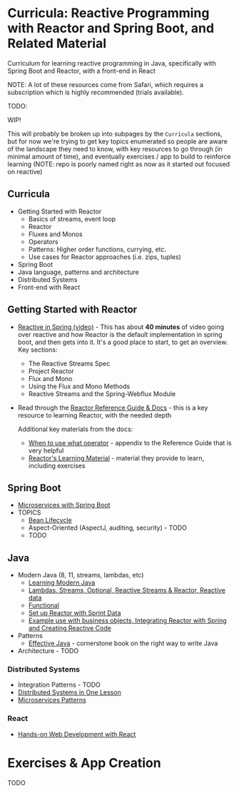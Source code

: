 # Curricula: Reactive Programming with Reactor and Spring Boot, and Related Material

Curriculum for learning reactive programming in Java, specifically with Spring Boot and Reactor, with a front-end in React

NOTE: A lot of these resources come from Safari, which requires a subscription which is highly recommended (trials available).

TODO: 

  WIP!

  This will probably be broken up into subpages by the `Curricula` sections, but for now we're trying to get key topics enumerated so people are aware of the landscape they need to know, with key resources to go through (in minimal amount of time), and eventually exercises / app to build to reinforce learning (NOTE: repo is poorly named right as now as it started out focused on reactive)

## Curricula

* Getting Started with Reactor
  * Basics of streams, event loop
  * Reactor
  * Fluxes and Monos
  * Operators
  * Patterns: Higher order functions, currying, etc.
  * Use cases for Reactor approaches (i.e. zips, tuples)
* Spring Boot
* Java language, patterns and architecture
* Distributed Systems
* Front-end with React

## Getting Started with Reactor

- [Reactive in Spring (video)](https://learning.oreilly.com/videos/reactive-spring/9781492025733/9781492025733-video317125) - This has about **40 minutes** of video going over reactive and how Reactor is the default implementation in spring boot, and then gets into it. It's a good place to start, to get an overview. Key sections: 
  - The Reactive Streams Spec
  - Project Reactor
  - Flux and Mono
  - Using the Flux and Mono Methods
  - Reactive Streams and the Spring-Webflux Module

- Read through the [Reactor Reference Guide & Docs](https://projectreactor.io/docs/core/release/reference/) - this is a key resource to learning Reactor, with the needed depth
  
  Additional key materials from the docs:
  - [When to use what operator](https://projectreactor.io/docs/core/release/reference/index.html#which-operator) - appendix to the Reference Guide that is very helpful
  - [Reactor's Learning Material](https://projectreactor.io/learn) - material they provide to learn, including exercises

## Spring Boot

- [Microservices with Spring Boot](https://learning.oreilly.com/videos/building-microservices-with/9780134678658?autoplay=false)
- TOPICS
    - [Bean Lifecycle](https://learning.oreilly.com/videos/spring-5-0-project/9781787284210/9781787284210-video2_1)
    - Aspect-Oriented (AspectJ, auditing, security) - TODO
    - TODO

## Java

- Modern Java (8, 11, streams, lambdas, etc)
    - [Learning Modern Java](https://learning.oreilly.com/videos/learning-modern-java/9780134383613?autoplay=false)
    - [Lambdas, Streams, Optional, Reactive Streams & Reactor, Reactive data](https://learning.oreilly.com/videos/reactive-spring/9781492025733/9781492025733-video317119)
    - [Functional](https://learning.oreilly.com/videos/functional-programming-for/9780134778235?autoplay=false)
    - [Set up Reactor with Sprint Data](https://spring.io/blog/2016/11/28/going-reactive-with-spring-data)
    - [Example use with business objects, Integrating Reactor with Spring and Creating Reactive Code](https://learning.oreilly.com/videos/spring-5-0-project/9781787284210/9781787284210-video5_1)
- Patterns
  - [Effective Java](https://learning.oreilly.com/library/view/effective-java-2nd/9780137150021/) - cornerstone book on the right way to write Java
- Architecture - TODO

### Distributed Systems

- Integration Patterns - TODO
- [Distributed Systems in One Lesson](https://learning.oreilly.com/videos/distributed-systems-in/9781491924914?autoplay=false)
- [Microservices Patterns](https://learning.oreilly.com/library/view/microservices-patterns/9781617294549/)

### React

- [Hands-on Web Development with React](https://learning.oreilly.com/videos/hands-on-web-development/9781789343915?autoplay=false)

# Exercises & App Creation

TODO